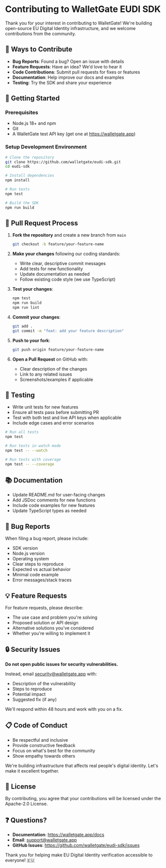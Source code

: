 # Contributing to WalletGate EUDI SDK

Thank you for your interest in contributing to WalletGate! We're building open-source EU Digital Identity infrastructure, and we welcome contributions from the community.

## 🌟 Ways to Contribute

- **Bug Reports**: Found a bug? Open an issue with details
- **Feature Requests**: Have an idea? We'd love to hear it
- **Code Contributions**: Submit pull requests for fixes or features
- **Documentation**: Help improve our docs and examples
- **Testing**: Try the SDK and share your experience

## 🚀 Getting Started

### Prerequisites

- Node.js 18+ and npm
- Git
- A WalletGate test API key (get one at https://walletgate.app)

### Setup Development Environment

```bash
# Clone the repository
git clone https://github.com/walletgate/eudi-sdk.git
cd eudi-sdk

# Install dependencies
npm install

# Run tests
npm test

# Build the SDK
npm run build
```

## 📝 Pull Request Process

1. **Fork the repository** and create a new branch from `main`
   ```bash
   git checkout -b feature/your-feature-name
   ```

2. **Make your changes** following our coding standards:
   - Write clear, descriptive commit messages
   - Add tests for new functionality
   - Update documentation as needed
   - Follow existing code style (we use TypeScript)

3. **Test your changes**:
   ```bash
   npm test
   npm run build
   npm run lint
   ```

4. **Commit your changes**:
   ```bash
   git add .
   git commit -m "feat: add your feature description"
   ```

5. **Push to your fork**:
   ```bash
   git push origin feature/your-feature-name
   ```

6. **Open a Pull Request** on GitHub with:
   - Clear description of the changes
   - Link to any related issues
   - Screenshots/examples if applicable

## 🧪 Testing

- Write unit tests for new features
- Ensure all tests pass before submitting PR
- Test with both test and live API keys when applicable
- Include edge cases and error scenarios

```bash
# Run all tests
npm test

# Run tests in watch mode
npm test -- --watch

# Run tests with coverage
npm test -- --coverage
```

## 📚 Documentation

- Update README.md for user-facing changes
- Add JSDoc comments for new functions
- Include code examples for new features
- Update TypeScript types as needed

## 🐛 Bug Reports

When filing a bug report, please include:

- SDK version
- Node.js version
- Operating system
- Clear steps to reproduce
- Expected vs actual behavior
- Minimal code example
- Error messages/stack traces

## 💡 Feature Requests

For feature requests, please describe:

- The use case and problem you're solving
- Proposed solution or API design
- Alternative solutions you've considered
- Whether you're willing to implement it

## 🔒 Security Issues

**Do not open public issues for security vulnerabilities.**

Instead, email security@walletgate.app with:
- Description of the vulnerability
- Steps to reproduce
- Potential impact
- Suggested fix (if any)

We'll respond within 48 hours and work with you on a fix.

## 📋 Code of Conduct

- Be respectful and inclusive
- Provide constructive feedback
- Focus on what's best for the community
- Show empathy towards others

We're building infrastructure that affects real people's digital identity. Let's make it excellent together.

## 📄 License

By contributing, you agree that your contributions will be licensed under the Apache-2.0 License.

## ❓ Questions?

- **Documentation**: https://walletgate.app/docs
- **Email**: support@walletgate.app
- **GitHub Issues**: https://github.com/walletgate/eudi-sdk/issues

Thank you for helping make EU Digital Identity verification accessible to everyone! 🇪🇺